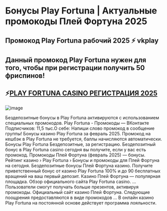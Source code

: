 # Бонусы Play Fortuna | Актуальные промокоды Плей Фортуна 2025

## Промокод Play Fortuna рабочий 2025 ⚡️ vkplay

## Данный промокод Play Fortuna нужен для того, чтобы при регистрации получить 50 фриспинов!

## ⚡️[PLAY FORTUNA CASINO РЕГИСТРАЦИЯ 2025](https://linksc.ru/play_fortuna)


![image](https://github.com/user-attachments/assets/eae0c83e-bb3a-4858-9173-71d4de43440a)



Бездепозитные бонусы в Play Fortuna активируются с использованием специальных промокодов. Play Fortuna - Промокоды — ВКонтакте
Подписчиков: 11,5 тыс.О себе: Напиши слово промокод в сообщение группы!
Бонусы казино Play Fortuna за февраль 2025.
Промокод на кешбэк в Play Fortuna не требуется, баллы начисляются автоматически.
Бонусы Play Fortuna Бездепозитные, за регистрацию. Бездепозитный бонус в Play Fortuna casino сегодня вы получите, если у вас есть промокод.
Промокоды Плей Фортуна (февраль 2025) — бонусы.
Рейтинг казино › Play Fortuna › Бонусы и промокоды для Плей Фортуна на сегодня.
Бездепозитные бонусы Плей Фортуна казино. Получите приветственный бонус от казино Play Fortuna 100% и до 90 бесплатных вращений на ваш первый депозит.
Казино Плей Фортуна — популярная площадка.
Обзор официального сайта Play Fortuna casino. ... Пользователи смогут получать больше презентов, активируя промокоды.
Официальный сайт казино Плей Фортуна. Следующие поощрения предоставляются в виде промокодов ... В онлайн казино Play Fortuna на постоянной основе действует программа лояльности.
